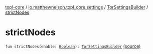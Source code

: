 [topl-core](../../index.md) / [io.matthewnelson.topl_core.settings](../index.md) / [TorSettingsBuilder](index.md) / [strictNodes](./strict-nodes.md)

# strictNodes

`fun strictNodes(enable: `[`Boolean`](https://kotlinlang.org/api/latest/jvm/stdlib/kotlin/-boolean/index.html)`): `[`TorSettingsBuilder`](index.md) [(source)](https://github.com/05nelsonm/TorOnionProxyLibrary-Android/blob/master/topl-core/src/main/java/io/matthewnelson/topl_core/settings/TorSettingsBuilder.kt#L686)